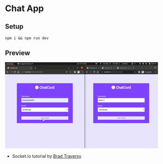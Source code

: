 # Chat App

## Setup

```
npm i && npm run dev
```

## Preview

![](preview.gif)

- Socket.io tutorial by [Brad Traversy](https://www.traversymedia.com/)
